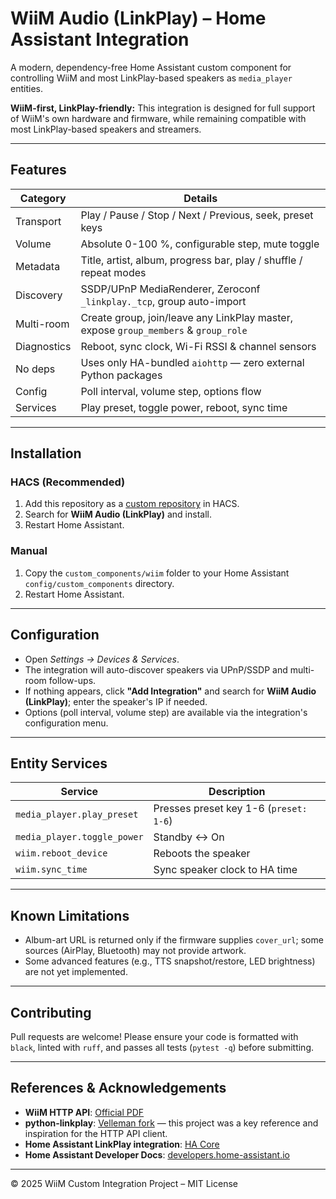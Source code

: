 # WiiM Audio (LinkPlay) – Home Assistant Integration

A modern, dependency-free Home Assistant custom component for controlling WiiM and most LinkPlay-based speakers as `media_player` entities.

**WiiM-first, LinkPlay-friendly:** This integration is designed for full support of WiiM's own hardware and firmware, while remaining compatible with most LinkPlay-based speakers and streamers.

---

## Features

| Category    | Details                                                                             |
| ----------- | ----------------------------------------------------------------------------------- |
| Transport   | Play / Pause / Stop / Next / Previous, seek, preset keys                            |
| Volume      | Absolute 0-100 %, configurable step, mute toggle                                    |
| Metadata    | Title, artist, album, progress bar, play / shuffle / repeat modes                   |
| Discovery   | SSDP/UPnP MediaRenderer, Zeroconf `_linkplay._tcp`, group auto-import               |
| Multi-room  | Create group, join/leave any LinkPlay master, expose `group_members` & `group_role` |
| Diagnostics | Reboot, sync clock, Wi-Fi RSSI & channel sensors                                    |
| No deps     | Uses only HA-bundled `aiohttp` — zero external Python packages                      |
| Config      | Poll interval, volume step, options flow                                            |
| Services    | Play preset, toggle power, reboot, sync time                                        |

---

## Installation

### HACS (Recommended)

1. Add this repository as a [custom repository](https://hacs.xyz/docs/faq/custom_repositories/) in HACS.
2. Search for **WiiM Audio (LinkPlay)** and install.
3. Restart Home Assistant.

### Manual

1. Copy the `custom_components/wiim` folder to your Home Assistant `config/custom_components` directory.
2. Restart Home Assistant.

---

## Configuration

- Open _Settings → Devices & Services_.
- The integration will auto-discover speakers via UPnP/SSDP and multi-room follow-ups.
- If nothing appears, click **"Add Integration"** and search for **WiiM Audio (LinkPlay)**; enter the speaker's IP if needed.
- Options (poll interval, volume step) are available via the integration's configuration menu.

---

## Entity Services

| Service                     | Description                            |
| --------------------------- | -------------------------------------- |
| `media_player.play_preset`  | Presses preset key 1-6 (`preset: 1-6`) |
| `media_player.toggle_power` | Standby ↔ On                           |
| `wiim.reboot_device`        | Reboots the speaker                    |
| `wiim.sync_time`            | Sync speaker clock to HA time          |

---

## Known Limitations

- Album-art URL is returned only if the firmware supplies `cover_url`; some sources (AirPlay, Bluetooth) may not provide artwork.
- Some advanced features (e.g., TTS snapshot/restore, LED brightness) are not yet implemented.

---

## Contributing

Pull requests are welcome! Please ensure your code is formatted with `black`, linted with `ruff`, and passes all tests (`pytest -q`) before submitting.

---

## References & Acknowledgements

- **WiiM HTTP API**: [Official PDF](https://www.wiimhome.com/pdf/HTTP%20API%20for%20WiiM%20Products.pdf)
- **python-linkplay**: [Velleman fork](https://github.com/Velleman/python-linkplay) — this project was a key reference and inspiration for the HTTP API client.
- **Home Assistant LinkPlay integration**: [HA Core](https://github.com/home-assistant/core/tree/dev/homeassistant/components/linkplay)
- **Home Assistant Developer Docs**: [developers.home-assistant.io](https://developers.home-assistant.io/)

---

© 2025 WiiM Custom Integration Project – MIT License
